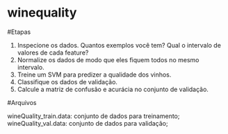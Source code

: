 # winequality

#Etapas
1. Inspecione os dados. Quantos exemplos você tem? Qual o intervalo de valores de cada
feature?
2. Normalize os dados de modo que eles fiquem todos no mesmo intervalo.
3. Treine um SVM para predizer a qualidade dos vinhos.
4. Classifique os dados de validação.
5. Calcule a matriz de confusão e acurácia no conjunto de validação.


#Arquivos

wineQuality_train.data: conjunto de dados para treinamento;
wineQuality_val.data: conjunto de dados para validação;
